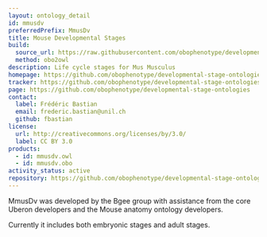 ```yaml
---
layout: ontology_detail
id: mmusdv
preferredPrefix: MmusDv
title: Mouse Developmental Stages
build:
  source_url: https://raw.githubusercontent.com/obophenotype/developmental-stage-ontologies/master/src/mmusdv/mmusdv.obo
  method: obo2owl
description: Life cycle stages for Mus Musculus
homepage: https://github.com/obophenotype/developmental-stage-ontologies/wiki/MmusDv
tracker: https://github.com/obophenotype/developmental-stage-ontologies/issues
page: https://github.com/obophenotype/developmental-stage-ontologies
contact:
  label: Frédéric Bastian
  email: frederic.bastian@unil.ch
  github: fbastian
license:
  url: http://creativecommons.org/licenses/by/3.0/
  label: CC BY 3.0
products:
  - id: mmusdv.owl
  - id: mmusdv.obo
activity_status: active
repository: https://github.com/obophenotype/developmental-stage-ontologies
---
```


MmusDv was developed by the Bgee group with assistance from the core Uberon developers and the Mouse anatomy ontology developers.

Currently it includes both embryonic stages and adult stages.
